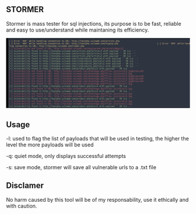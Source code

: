    STORMER       
-

Stormer is mass tester for sql injections, its purpose is to be fast, reliable and easy to use/understand while maintaning its efficiency.

![Screenshot](https://github.com/Annxhilator/stormer/blob/7d54b713070bf80e8f8fa29fb71335e832498a9d/Screenshot_20241128-234604%20(1)%20(1).png)



Usage
-

-l: used to flag the list of payloads that will be used in testing, the higher the level the more payloads will be used



-q: quiet mode, only displays successful attempts



-s: save mode, stormer will save all vulnerable urls to a .txt file

Disclamer
-
No harm caused by this tool will be of my responsability, use it ethically and with caution.



